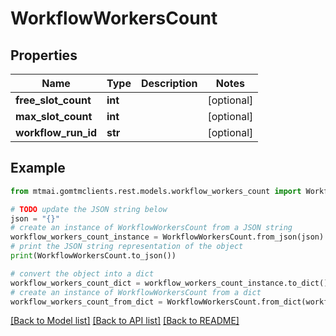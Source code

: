 # WorkflowWorkersCount


## Properties

Name | Type | Description | Notes
------------ | ------------- | ------------- | -------------
**free_slot_count** | **int** |  | [optional] 
**max_slot_count** | **int** |  | [optional] 
**workflow_run_id** | **str** |  | [optional] 

## Example

```python
from mtmai.gomtmclients.rest.models.workflow_workers_count import WorkflowWorkersCount

# TODO update the JSON string below
json = "{}"
# create an instance of WorkflowWorkersCount from a JSON string
workflow_workers_count_instance = WorkflowWorkersCount.from_json(json)
# print the JSON string representation of the object
print(WorkflowWorkersCount.to_json())

# convert the object into a dict
workflow_workers_count_dict = workflow_workers_count_instance.to_dict()
# create an instance of WorkflowWorkersCount from a dict
workflow_workers_count_from_dict = WorkflowWorkersCount.from_dict(workflow_workers_count_dict)
```
[[Back to Model list]](../README.md#documentation-for-models) [[Back to API list]](../README.md#documentation-for-api-endpoints) [[Back to README]](../README.md)


